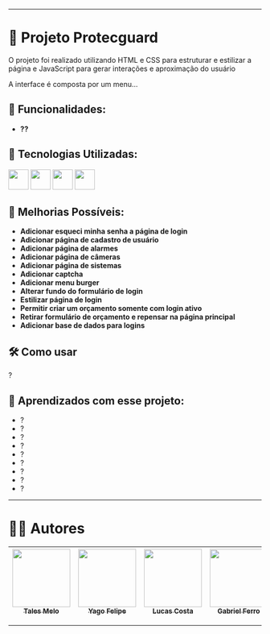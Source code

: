 ___
# 📌 Projeto Protecguard

O projeto foi realizado utilizando HTML e CSS para estruturar e estilizar a página e JavaScript para gerar interações e aproximação do usuário

A interface é composta por um menu...

## 🧾 Funcionalidades:

- **??**

## 🧱 Tecnologias Utilizadas:

<img src="https://cdn.jsdelivr.net/gh/devicons/devicon/icons/git/git-original.svg" width="40" height="40"/>                                                                                                                                                                     <img src="https://cdn.jsdelivr.net/gh/devicons/devicon@latest/icons/javascript/javascript-original.svg" width="40" height="40"/>                                                                                                                                             <img src="https://cdn.jsdelivr.net/gh/devicons/devicon@latest/icons/css3/css3-original.svg" width="40" height="40"/>                                                                                                                                                          <img src="https://cdn.jsdelivr.net/gh/devicons/devicon@latest/icons/html5/html5-original.svg" width="40" height="40"/>

## 🚧 Melhorias Possíveis:

- **Adicionar esqueci minha senha a página de login**
- **Adicionar página de cadastro de usuário**
- **Adicionar página de alarmes**
- **Adicionar página de câmeras**
- **Adicionar página de sistemas**
- **Adicionar captcha**
- **Adicionar menu burger**
- **Alterar fundo do formulário de login**
- **Estilizar página de login**
- **Permitir criar um orçamento somente com login ativo**
- **Retirar formulário de orçamento e repensar na página principal**
- **Adicionar base de dados para logins**
  
## 🛠 Como usar

?

## 📁 Aprendizados com esse projeto:

<ul>
    <li>?</li>
    <li>?</li>
    <li>?</li>
    <li>?</li>
    <li>?</li>
    <li>?</li>
    <li>?</li>
    <li>?</li>
    <li>?</li>
</ul>

___

# 👨‍💻 Autores

| [<img src="https://avatars.githubusercontent.com/u/138174661?v=4" width="115"><br><sub>Tales Melo</sub>](https://github.com/TalesMelo7) | [<img src="https://avatars.githubusercontent.com/u/209833811?v=4" width="115"><br><sub>Yago Felipe</sub>](https://github.com/YogorBrabo) | [<img src="https://avatars.githubusercontent.com/u/209548856?v=4" width="115"><br><sub>Lucas Costa</sub>](https://github.com/Luquinhas4545) | [<img src="https://avatars.githubusercontent.com/u/209556296?v=4" width="115"><br><sub>Gabriel Ferro</sub>](https://github.com/Gabriel2174) | [<img src="https://avatars.githubusercontent.com/u/166335795?v=4" width="115"><br><sub>Victor Mariano</sub>](https://github.com/Vituussx) |
|:---:|:---:|:---:|:---:|:---:|

___

<!-- <p align="center">
  <a href="https://postimg.cc/TLkBC9PY">
    <img src="https://i.postimg.cc/NFYYGCqT/ia.jpg" width="1050" />
  </a>
</p> -->

